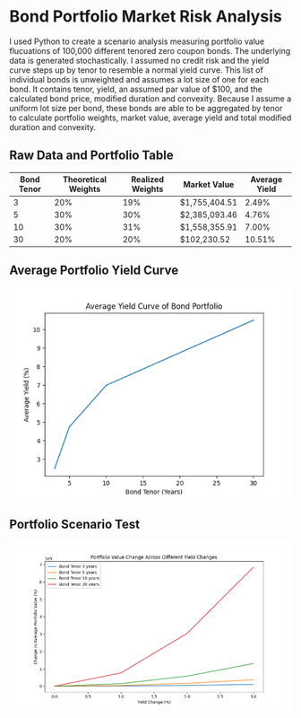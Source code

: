 # Bond Portfolio Market Risk Analysis
I used Python to create a scenario analysis measuring portfolio value flucuations of 100,000 different tenored zero coupon bonds. The underlying data is generated stochastically. I assumed no credit risk and the yield curve steps up by tenor to resemble a normal yield curve. This list of individual bonds is unweighted and assumes a lot size of one for each bond. It contains tenor, yield, an assumed par value of $100, and the calculated bond price, modified duration and convexity. Because I assume a uniform lot size per bond, these bonds are able to be aggregated by tenor to calculate portfolio weights, market value, average yield and total modified duration and convexity.
 
## Raw Data and Portfolio Table
| Bond Tenor | Theoretical Weights | Realized Weights | Market Value | Average Yield 
| ----------- | ----------- | ----------- | ----------- | ----------- |
| 3 | 20% | 19% | $1,755,404.51 | 2.49% |
| 5 | 30% | 30% | $2,385,093.46 | 4.76% |
| 10 | 30% | 31% | $1,558,355.91 | 7.00% |
| 30 | 20% | 20% | $102,230.52 | 10.51% |

## Average Portfolio Yield Curve

![alt text](https://github.com/amason445/bond_portfolio_risk/blob/main/outputs/portfolio_yield_curve.png)

## Portfolio Scenario Test

![alt_text](https://github.com/amason445/bond_portfolio_risk/blob/main/outputs/portfolio_value_change.png)
